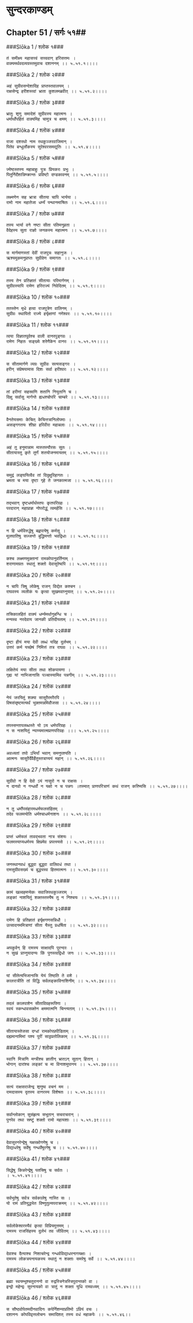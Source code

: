 सुन्दरकाण्डम्
===============================


## Chapter 51  / सर्गः ५१##


###Slōka 1 / श्लोक १###


    तं समीक्ष्य महासत्त्वं सत्त्ववान् हरिसत्तमः ।
    वाक्यमर्थवदव्यग्रस्तमुवाच दशाननम् ।। ५.५१.१।।।।


###Slōka 2 / श्लोक २###


    अहं सुग्रीवसन्देशादिह प्राप्तस्तवालयम् ।
    राक्षसेन्द्र हरीशस्त्वां भ्राता कुशलमब्रवीत् ।। ५.५१.२।।।।


###Slōka 3 / श्लोक ३###


    भ्रातुः शृणु समादेशं सुग्रीवस्य महात्मनः ।
    धर्मार्थोपहितं वाक्यमिह चामुत्र च क्षमम् ।। ५.५१.३।।।।


###Slōka 4 / श्लोक ४###


    राजा दशरथो नाम रथकुञ्जरवाजिमान् ।
    पितेव बन्धुर्लोकस्य सुरेश्वरसमद्युतिः ।। ५.५१.४।।।।


###Slōka 5 / श्लोक ५###


    ज्येष्ठस्तस्य महाबाहुः पुत्रः प्रियकरः प्रभुः ।
    पितुर्निर्देशान्निष्क्रान्तः प्रविष्टो दण्डकावनम् ।। ५.५१.५।।।।


###Slōka 6 / श्लोक ६###


    लक्ष्मणेन सह भ्रात्रा सीतया चापि भार्यया ।
    रामो नाम महातेजा धर्म्यं पन्थानमाश्रितः ।। ५.५१.६।।।।


###Slōka 7 / श्लोक ७###


    तस्य भार्या वने नष्टा सीता पतिमनुव्रता ।
    वैदेहस्य सुता राज्ञो जनकस्य महात्मनः ।। ५.५१.७।।।।


###Slōka 8 / श्लोक ८###


    स मार्गमाणस्तां देवीं राजपुत्रः सहानुजः ।
    ऋश्यमूकमनुप्राप्तः सुग्रीवेण समागतः ।। ५.५१.८।।।।


###Slōka 9 / श्लोक ९###


    तस्य तेन प्रतिज्ञातं सीतायाः परिमार्गणम् ।
    सुग्रीवस्यापि रामेण हरिराज्यं निवेदितम् ।। ५.५१.९।।।।


###Slōka 10 / श्लोक १०###


    ततस्तेन मृधे हत्वा राजपुत्रेण वालिनम् ।
    सुग्रीवः स्थापितो राज्ये हर्यृक्षाणां गणेश्वरः ।। ५.५१.१०।।।।


###Slōka 11 / श्लोक ११###


    त्वया विज्ञातपूर्वश्च वाली वानरपुङ्गवः ।
    रामेण निहतः सङ्ख्ये शरेणैकेन वानरः ।। ५.५१.११।।।।


###Slōka 12 / श्लोक १२###


    स सीतामार्गणे व्यग्रः सुग्रीवः सत्यसङ्गरः ।
    हरीन् संप्रेषयामास दिशः सर्वा हरीश्वरः ।। ५.५१.१२।।।।


###Slōka 13 / श्लोक १३###


    तां हरीणां सहस्राणि शतानि नियुतानि च ।
    दिक्षु सर्वासु मार्गन्ते ह्यधश्चोपरि चाम्बरे ।। ५.५१.१३।।।।


###Slōka 14 / श्लोक १४###


    वैनतेयसमाः केचित् केचित्तत्रानिलोपमाः ।
    असङ्गगतयः शीघ्रा हरिवीरा महाबलाः ।। ५.५१.१४।।।।


###Slōka 15 / श्लोक १५###


    अहं तु हनुमान्नाम मारुतस्यौरसः सुतः ।
    सीतायास्तु कृते तूर्णं शतयोजनमायतम् ।। ५.५१.१५।।।।


###Slōka 16 / श्लोक १६###


    समुद्रं लङ्घयित्वैव तां दिदृक्षुरिहागतः ।
    भ्रमता च मया दृष्टा गृहे ते जनकात्मजा ।। ५.५१.१६।।।।


###Slōka 17 / श्लोक १७###


    तद्भवान् दृष्टधर्मार्थस्तपः कृतपरिग्रहः ।
    परदारान् महाप्राज्ञ नोपरोद्धुं त्वमर्हसि ।। ५.५१.१७।।।।


###Slōka 18 / श्लोक १८###


    न हि धर्मविरुद्धेषु बह्वपायेषु कर्मसु ।
    मूलघातिषु सज्जन्ते बुद्धिमन्तो भवद्विधाः ।। ५.५१.१८।।।।


###Slōka 19 / श्लोक १९###


    कश्च लक्ष्मणमुक्तानां रामकोपानुवर्तिनाम् ।
    शराणामग्रतः स्थातुं शक्तो देवासुरेष्वपि ।। ५.५१.१९।।।।


###Slōka 20 / श्लोक २०###


    न चापि त्रिषु लोकेषु राजन् विद्येत कश्चन ।
    राघवस्य व्यलीकं यः कृत्वा सुखमवाप्नुयात् ।। ५.५१.२०।।।।


###Slōka 21 / श्लोक २१###


    तत्त्रिकालहितं वाक्यं धर्म्यमर्थानुबन्धि च ।
    मन्यस्व नरदेवाय जानकी प्रतिदीयताम् ।। ५.५१.२१।।।।


###Slōka 22 / श्लोक २२###


    दृष्टा हीयं मया देवी लब्धं यदिह दुर्लभम् ।
    उत्तरं कर्म यच्छेषं निमित्तं तत्र राघवः ।। ५.५१.२२।।।।


###Slōka 23 / श्लोक २३###


    लक्षितेयं मया सीता तथा शोकपायणा ।
    गृह्य यां नाभिजानासि पञ्चास्यामिव पन्नगीम् ।। ५.५१.२३।।।।


###Slōka 24 / श्लोक २४###


    नेयं जरयितुं शक्या सासुरैरमरैरपि ।
    विषसंसृष्टमत्यर्थं भुक्तमन्नमिवौजसा ।। ५.५१.२४।।।।


###Slōka 25 / श्लोक २५###


    तपस्सन्तापलब्धस्ते यो ऽय धर्मपरिग्रहः ।
    न स नाशयितुं न्याय्यमात्मप्राणपरिग्रहः ।।। ५.५१.२५।।।।


###Slōka 26 / श्लोक २६###


    अवध्यतां तपो ऽभिर्यां भवान् समनुपश्यति ।
    आत्मनः सासुरैर्देवैर्हेतुस्तत्राप्ययं महान् ।। ५.५१.२६।।।।


###Slōka 27 / श्लोक २७###


    सुग्रीवो न हि देवो ऽयं नासुरो न च राक्षसः ।
    न दानवो न गन्धर्वो न यक्षो न च पन्नगः ।तस्मात् प्राणपरित्राणं कथं राजन् करिष्यसि ।। ५.५१.२७।।।।


###Slōka 28 / श्लोक २८###


    न तु धर्मोपसंहारमधर्मफलसंहितम् ।
    तदेव फलमन्वेति धर्मश्चाधर्मनाशनः ।। ५.५१.२८।।।।


###Slōka 29 / श्लोक २९###


    प्राप्तं धर्मफलं तावद्भवता नात्र संशयः ।
    फलमस्याप्यधर्मस्य क्षिप्रमेव प्रपत्स्यसे ।। ५.५१.२९।।।।


###Slōka 30 / श्लोक ३०###


    जनस्थानवधं बुद्ध्वा बुद्ध्वा वालिवधं तथा ।
    रामसुग्रीवसख्यं च बुद्ध्यस्व हितमात्मनः ।। ५.५१.३०।।।।


###Slōka 31 / श्लोक ३१###


    कामं खल्वहमप्येकः सवाजिरथकुञ्जराम् ।
    लङ्कां नाशयितुं शक्तस्तस्यैष तु न निश्चयः ।। ५.५१.३१।।।।


###Slōka 32 / श्लोक ३२###


    रामेण हि प्रतिज्ञातं हर्यृक्षगणसन्निधौ ।
    उत्सादनममित्राणां सीता यैस्तु प्रधर्षिता ।। ५.५१.३२।।।।


###Slōka 33 / श्लोक ३३###


    अपकुर्वन् हि रामस्य साक्षादपि पुरन्दरः ।
    न सुखं प्राप्नुयादन्यः किं पुनस्त्वद्विधो जनः ।। ५.५१.३३।।।।


###Slōka 34 / श्लोक ३४###


    यां सीतेत्यभिजानासि येयं तिष्ठति ते वशे ।
    कालरात्रीति तां विद्धि सर्वलङ्काविनाशिनीम् ।। ५.५१.३४।।।।


###Slōka 35 / श्लोक ३५###


    तदलं कालपाशेन सीताविग्रहरूपिणा ।
    स्वयं स्कन्धावसक्तेन क्षममात्मनि चिन्त्यताम् ।। ५.५१.३५।।।।


###Slōka 36 / श्लोक ३६###


    सीतायास्तेजसा दग्धां रामकोपप्रपीडिताम् ।
    दह्यमानामिमां पश्य पुरीं साट्टप्रतोलिकाम् ।। ५.५१.३६।।।।


###Slōka 37 / श्लोक ३७###


    स्वानि मित्राणि मन्त्रीश्च ज्ञातीन् भ्रातऽन् सुतान् हितान् ।
    भोगान् दारांश्च लङ्कां च मा विनाशमुपानय ।। ५.५१.३७।।।।


###Slōka 38 / श्लोक ३८###


    सत्यं राक्षसराजेन्द्र शृणुष्व वचनं मम ।
    रामदासस्य दृतस्य वानरस्य विशेषतः ।। ५.५१.३८।।।।


###Slōka 39 / श्लोक ३९###


    सर्वान्लोकान् सुसंहृत्य सभूतान् सचराचरान् ।
    पुनरेव तथा स्रष्टुं शक्तो रामो महायशाः ।। ५.५१.३९।।।।


###Slōka 40 / श्लोक ४०###


    देवासुरनरेन्द्रेषु यक्षरक्षोगणेषु च ।
    विद्याधरेषु सर्वेषु गन्धर्वेषूरगेषु च ।। ५.५१.४०।।।।


###Slōka 41 / श्लोक ४१###


    सिद्धेषु किन्नरेन्द्रेषु पतत्त्रिषु च सर्वतः ।
    । ५.५१.४१।।।।


###Slōka 42 / श्लोक ४२###


    सर्वभूतेषु सर्वत्र सर्वकालेषु नास्ति सः ।
    यो रामं प्रतियुद्ध्येत विष्णुतुल्यपराक्रमम् ।। ५.५१.४२।।।।


###Slōka 43 / श्लोक ४३###


    सर्वलोकेश्वरस्यैवं कृत्वा विप्रियमुत्तमम् ।
    रामस्य राजसिंहस्य दुर्लभं तव जीवितम् ।। ५.५१.४३।।।।


###Slōka 44 / श्लोक ४४###


    देवाश्च दैत्याश्च निशाचरेन्द्र गन्धर्वविद्याधरनागयक्षाः ।
    रामस्य लोकत्रयनायकस्य स्थातुं न शक्ताः समरेषु सर्वे ।। ५.५१.४४।।।।


###Slōka 45 / श्लोक ४५###


    ब्रह्मा स्वयम्भूश्चतुराननो वा रुद्रस्त्रिनेत्रस्त्रिपुरान्तको वा ।
    इन्द्रो महेन्द्रः सुरनायको वा त्रातुं न शक्ता युधि रामवध्यम् ।। ५.५१.४५।।।।


###Slōka 46 / श्लोक ४६###


    स सौष्ठवोपेतमदीनवादिनः कपेर्निशम्याप्रतिमो ऽप्रियं वचः ।
    दशाननः कोपविवृत्तलोचनः समादिशत् तस्य वधं महाकपेः ।। ५.५१.४६।।


